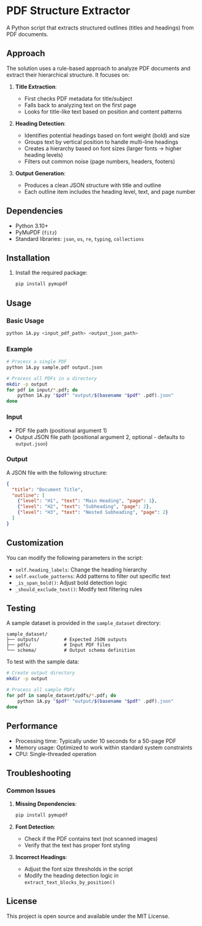 # PDF Structure Extractor

A Python script that extracts structured outlines (titles and headings) from PDF documents.

## Approach

The solution uses a rule-based approach to analyze PDF documents and extract their hierarchical structure. It focuses on:

1. **Title Extraction**:
   - First checks PDF metadata for title/subject
   - Falls back to analyzing text on the first page
   - Looks for title-like text based on position and content patterns

2. **Heading Detection**:
   - Identifies potential headings based on font weight (bold) and size
   - Groups text by vertical position to handle multi-line headings
   - Creates a hierarchy based on font sizes (larger fonts → higher heading levels)
   - Filters out common noise (page numbers, headers, footers)

3. **Output Generation**:
   - Produces a clean JSON structure with title and outline
   - Each outline item includes the heading level, text, and page number

## Dependencies

- Python 3.10+
- PyMuPDF (`fitz`)
- Standard libraries: `json`, `os`, `re`, `typing`, `collections`

## Installation

1. Install the required package:
   ```bash
   pip install pymupdf
   ```

## Usage

### Basic Usage

```bash
python 1A.py <input_pdf_path> <output_json_path>
```

### Example

```bash
# Process a single PDF
python 1A.py sample.pdf output.json

# Process all PDFs in a directory
mkdir -p output
for pdf in input/*.pdf; do
    python 1A.py "$pdf" "output/$(basename "$pdf" .pdf).json"
done
```

### Input

- PDF file path (positional argument 1)
- Output JSON file path (positional argument 2, optional - defaults to `output.json`)

### Output

A JSON file with the following structure:

```json
{
  "title": "Document Title",
  "outline": [
    {"level": "H1", "text": "Main Heading", "page": 1},
    {"level": "H2", "text": "Subheading", "page": 2},
    {"level": "H3", "text": "Nested Subheading", "page": 2}
  ]
}
```

## Customization

You can modify the following parameters in the script:

- `self.heading_labels`: Change the heading hierarchy
- `self.exclude_patterns`: Add patterns to filter out specific text
- `_is_span_bold()`: Adjust bold detection logic
- `_should_exclude_text()`: Modify text filtering rules

## Testing

A sample dataset is provided in the `sample_dataset` directory:

```
sample_dataset/
├── outputs/         # Expected JSON outputs
├── pdfs/            # Input PDF files
└── schema/          # Output schema definition
```

To test with the sample data:

```bash
# Create output directory
mkdir -p output

# Process all sample PDFs
for pdf in sample_dataset/pdfs/*.pdf; do
    python 1A.py "$pdf" "output/$(basename "$pdf" .pdf).json"
done
```

## Performance

- Processing time: Typically under 10 seconds for a 50-page PDF
- Memory usage: Optimized to work within standard system constraints
- CPU: Single-threaded operation

## Troubleshooting

### Common Issues

1. **Missing Dependencies**:
   ```bash
   pip install pymupdf
   ```

2. **Font Detection**:
   - Check if the PDF contains text (not scanned images)
   - Verify that the text has proper font styling

3. **Incorrect Headings**:
   - Adjust the font size thresholds in the script
   - Modify the heading detection logic in `extract_text_blocks_by_position()`

## License

This project is open source and available under the MIT License.
